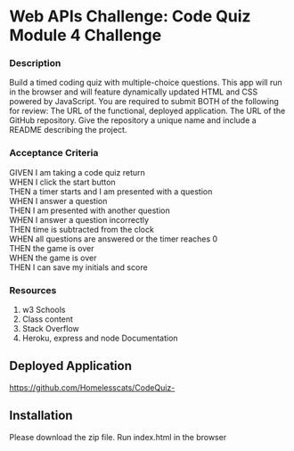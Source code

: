 # Web APIs Challenge: Code Quiz Module 4 Challenge


### Description 
 Build a timed coding quiz with multiple-choice questions. This app will run in the browser and will feature dynamically updated HTML and CSS powered by JavaScript.
 You are required to submit BOTH of the following for review:
 The URL of the functional, deployed application.
 The URL of the GitHub repository. Give the repository a unique name and include a README describing the project.

### Acceptance Criteria 
GIVEN I am taking a code quiz return  
WHEN I click the start button  
THEN a timer starts and I am presented with a question  
WHEN I answer a question  
THEN I am presented with another question  
WHEN I answer a question incorrectly  
THEN time is subtracted from the clock  
WHEN all questions are answered or the timer reaches 0  
THEN the game is over  
WHEN the game is over  
THEN I can save my initials and score  


### Resources 
<ol>
  <li>w3 Schools </li>
  <li>Class content</li>
  <li>Stack Overflow</li>
  <li>Heroku, express and node Documentation </li>
</ol>

## Deployed Application

https://github.com/Homelesscats/CodeQuiz-


## Installation 
Please download the zip file. Run index.html in the browser   
